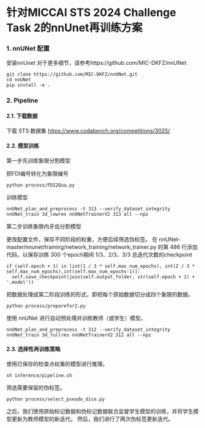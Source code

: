 # 针对MICCAI STS 2024 Challenge Task 2的nnUnet再训练方案

### 1. nnUNet 配置
安装nnUnet
对于更多细节，请参考https://github.com/MIC-DKFZ/nnUNet  
```
git clone https://github.com/MIC-DKFZ/nnUNet.git
cd nnUNet
pip install -e .
```
### 2. Pipeline 
#### 2.1. 下载数据
下载 STS 数据集 https://www.codabench.org/competitions/3025/

#### 2.2. 模型训练
第一步先训练象限分割模型

把FDI编号转化为象限编号
```
python process/FDI2Qua.py
```

训练模型
```
nnUNet_plan_and_preprocess -t 313 --verify_dataset_integrity
nnUNet_train 3d_lowres nnUNetTrainerV2 313 all --npz 
```

第二步训练象限内牙齿分割模型

更改配置文件，保存不同阶段的权重，方便后续筛选伪标签。
在 nnUNet-master/nnunet/training/network_training/network_trainer.py 的第 486 行添加代码，以保存训练 300 个epoch期间 1/3、2/3、3/3 总迭代次数的checkpoint
```
if (self.epoch + 1) in [int(1 / 3 * self.max_num_epochs), int(2 / 3 * self.max_num_epochs),int(self.max_num_epochs-1)]:
  self.save_checkpoint(join(self.output_folder, str(self.epoch + 1) + '.model'))
```
把数据处理成第二阶段训练的形式，即把每个原始数据切分成四个象限的数据。
```
python process/preparefor2.py        
```
使用 nnUNet 进行自动预处理并训练教师（或学生）模型。
```
nnUNet_plan_and_preprocess -t 312 --verify_dataset_integrity
nnUNet_train 3d_fullres nnUNetTrainerV2 312 all --npz 
```
#### 2.3. 选择性再训练策略
使用已保存的检查点权重的模型进行推理。
```
sh inference/pipeline.sh
```
筛选需要保留的伪标签。
```
python process/select_pseudo_dice.py
```
之后，我们使用原始标记数据和伪标记数据联合监督学生模型的训练，并将学生模型更新为教师模型的新迭代。
然后，我们进行了两次伪标签更新迭代。

